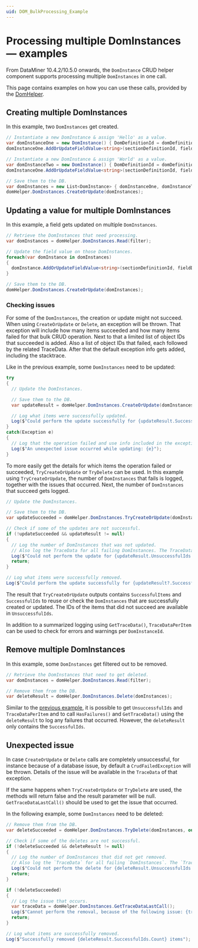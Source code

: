 ```yaml
---
uid: DOM_BulkProcessing_Example
---
```


# Processing multiple DomInstances — examples

From DataMiner 10.4.2/10.5.0 onwards<!-- RN 37891 -->, the `DomInstance` CRUD helper component supports processing multiple `DomInstances` in one call.

This page contains examples on how you can use these calls, provided by the [DomHelper](xref:DomHelper_class#multiple-instances).

## Creating multiple DomInstances

In this example, two `DomInstances` get created.

```csharp
// Instantiate a new DomInstance & assign 'Hello' as a value.
var domInstanceOne = new DomInstance() { DomDefinitionId = domDefinitionId };
domInstanceOne.AddOrUpdateFieldValue<string>(sectionDefinitionId, fieldDescriptorId, "Hello");

// Instantiate a new DomInstance & assign 'World' as a value.
var domInstanceTwo = new DomInstance() { DomDefinitionId = domDefinitionId };
domInstanceOne.AddOrUpdateFieldValue<string>(sectionDefinitionId, fieldDescriptorId, "World");

// Save them to the DB.
var domInstances = new List<DomInstance> { domInstanceOne, domInstanceTwo };
domHelper.DomInstances.CreateOrUpdate(domInstances);
```

## Updating a value for multiple DomInstances

In this example, a field gets updated on multiple `DomInstances`.

```csharp
// Retrieve the DomInstances that need processing.
var domInstances = domHelper.DomInstances.Read(filter);

// Update the field value on those DomInstances.
foreach(var domInstance in domInstances)
{
  domInstance.AddOrUpdateFieldValue<string>(sectionDefinitionId, fieldDescriptorId, newValue);
}

// Save them to the DB.
domHelper.DomInstances.CreateOrUpdate(domInstances);
```

### Checking issues

For some of the `DomInstances`, the creation or update might not succeed. When using `CreateOrUpdate` or `Delete`, an exception will be thrown. That exception will include how many items succeeded and how many items failed for that bulk CRUD operation. Next to that a limited list of object IDs that succeeded is added. Also a list of object IDs that failed, each followed by the related TraceData. After that the default exception info gets added, including the stacktrace.

Like in the previous example, some `DomInstances` need to be updated:

```csharp
try
{
  // Update the DomInstances.

  // Save them to the DB.
  var updateResult = domHelper.DomInstances.CreateOrUpdate(domInstances);

  // Log what items were successfully updated.
  Log($"Could perform the update successfully for {updateResult.SuccessfulItems.Count} items");
}
catch(Exception e)
{
  // Log that the operation failed and use info included in the exception for a generic message of what failed.
  Log($"An unexpected issue occurred while updating: {e}");
}
```

To more easily get the details for which items the operation failed or succeeded, `TryCreateOrUpdate` or `TryDelete` can be used. In this example using `TryCreateOrUpdate`, the number of `DomInstances` that fails is logged, together with the issues that occurred. Next, the number of `DomInstances` that succeed gets logged.

```csharp
// Update the DomInstances.

// Save them to the DB.
var updateSucceeded = domHelper.DomInstances.TryCreateOrUpdate(domInstances, out var updateResult);

// Check if some of the updates are not successful.
if (!updateSucceeded && updateResult != null)
{
  // Log the number of DomInstances that was not updated.
  // Also log the TraceData for all failing DomInstances. The TraceData contains all errors and warnings.
  Log($"Could not perform the update for {updateResult.UnsuccessfulIds.Count} items: {updateResult.GetTraceData()}");
  return;
}

// Log what items were successfully removed.
Log($"Could perform the update successfully for {updateResult?.SuccessfulItems.Count ?? 0} items");
```

The result that `TryCreateOrUpdate` outputs contains `SuccessfulItems` and `SuccessfulIds` to reuse or check the `DomInstances` that are successfully created or updated. The IDs of the items that did not succeed are available in `UnsuccessfulIds`.

In addition to a summarized logging using `GetTraceData()`, `TraceDataPerItem` can be used to check for errors and warnings per `DomInstanceId`.

## Remove multiple DomInstances

In this example, some `DomInstances` get filtered out to be removed.

```csharp
// Retrieve the DomInstances that need to get deleted.
var domInstances = domHelper.DomInstances.Read(filter);

// Remove them from the DB.
var deleteResult = domHelper.DomInstances.Delete(domInstances);
```

Similar to the [previous example](xref:DOM_BulkProcessing_Example#checking-issues), it is possible to get `UnsuccessfulIds` and `TraceDataPerItem` and to call `HasFailures()` and `GetTraceData()` using the `deleteResult` to log any failures that occurred. However, the `deleteResult` only contains the `SuccessfulIds`.

## Unexpected issue

In case `CreateOrUpdate` or `Delete` calls are completely unsuccessful, for instance because of a database issue, by default a `CrudFailedException` will be thrown. Details of the issue will be available in the `TraceData` of that exception.

If the same happens when `TryCreateOrUpdate` or `TryDelete` are used, the methods will return false and the result parameter will be null. `GetTraceDataLastCall()` should be used to get the issue that occurred.

In the following example, some `DomInstances` need to be deleted:

```csharp
// Remove them from the DB.
var deleteSucceeded = domHelper.DomInstances.TryDelete(domInstances, out var deleteResult);

// Check if some of the deletes are not successful.
if (!deleteSucceeded && deleteResult != null)
{
  // Log the number of DomInstances that did not get removed.
  // Also log the `TraceData` for all failing `DomInstances`. The `TraceData` contains all errors and warnings.
  Log($"Could not perform the delete for {deleteResult.UnsuccessfulIds.Count} items: {deleteResult.GetTraceData()}");
  return;
}

if (!deleteSucceeded)
{
  // Log the issue that occurs.
  var traceData = domHelper.DomInstances.GetTraceDataLastCall();
  Log($"Cannot perform the removal, because of the following issue: {traceData}");
  return;
}

// Log what items are successfully removed.
Log($"Successfully removed {deleteResult.SuccessfulIds.Count} items");
```
